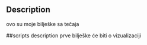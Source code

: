 ## Description
ovo su moje bilješke sa tečaja

##scripts description
prve bilješke će biti o vizualizaciji
